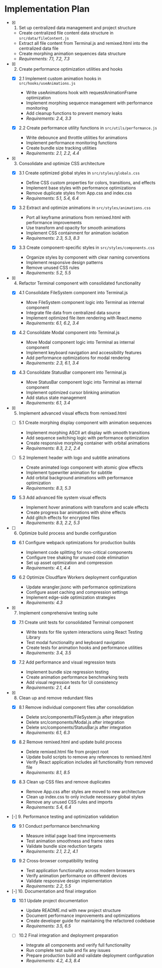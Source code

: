 # Implementation Plan

- [x] 1. Set up centralized data management and project structure
  - Create centralized file content data structure in `src/data/fileContent.js`
  - Extract all file content from Terminal.js and remixed.html into the centralized data file
  - Create morphing animation sequences data structure
  - _Requirements: 7.1, 7.2, 7.3_

- [x] 2. Create performance optimization utilities and hooks
  - [x] 2.1 Implement custom animation hooks in `src/hooks/useAnimations.js`
    - Write useAnimations hook with requestAnimationFrame optimization
    - Implement morphing sequence management with performance monitoring
    - Add cleanup functions to prevent memory leaks
    - _Requirements: 2.4, 3.3_

  - [x] 2.2 Create performance utility functions in `src/utils/performance.js`
    - Write debounce and throttle utilities for animations
    - Implement performance monitoring functions
    - Create bundle size tracking utilities
    - _Requirements: 2.1, 2.2, 4.4_

- [x] 3. Consolidate and optimize CSS architecture
  - [x] 3.1 Create optimized global styles in `src/styles/globals.css`
    - Define CSS custom properties for colors, transitions, and effects
    - Implement base styles with performance optimizations
    - Remove duplicate styles from App.css and index.css
    - _Requirements: 5.1, 5.4, 6.4_

  - [x] 3.2 Extract and optimize animations in `src/styles/animations.css`
    - Port all keyframe animations from remixed.html with performance improvements
    - Use transform and opacity for smooth animations
    - Implement CSS containment for animation isolation
    - _Requirements: 2.3, 5.3, 8.3_

  - [x] 3.3 Create component-specific styles in `src/styles/components.css`
    - Organize styles by component with clear naming conventions
    - Implement responsive design patterns
    - Remove unused CSS rules
    - _Requirements: 5.2, 5.5_

- [x] 4. Refactor Terminal component with consolidated functionality
  - [x] 4.1 Consolidate FileSystem component into Terminal.js
    - Move FileSystem component logic into Terminal as internal component
    - Integrate file data from centralized data source
    - Implement optimized file item rendering with React.memo
    - _Requirements: 6.1, 6.2, 3.4_

  - [x] 4.2 Consolidate Modal component into Terminal.js
    - Move Modal component logic into Terminal as internal component
    - Implement keyboard navigation and accessibility features
    - Add performance optimizations for modal rendering
    - _Requirements: 2.3, 6.1, 3.4_

  - [x] 4.3 Consolidate StatusBar component into Terminal.js
    - Move StatusBar component logic into Terminal as internal component
    - Implement optimized cursor blinking animation
    - Add status state management
    - _Requirements: 6.1, 3.4_

- [x] 5. Implement advanced visual effects from remixed.html
  - [ ] 5.1 Create morphing display component with animation sequences
    - Implement morphing ASCII art display with smooth transitions
    - Add sequence switching logic with performance optimization
    - Create responsive morphing container with orbital animations
    - _Requirements: 8.3, 2.2, 2.4_

  - [ ] 5.2 Implement header with logo and subtitle animations
    - Create animated logo component with atomic glow effects
    - Implement typewriter animation for subtitle
    - Add orbital background animations with performance optimization
    - _Requirements: 8.3, 5.3_

  - [x] 5.3 Add advanced file system visual effects
    - Implement hover animations with transform and scale effects
    - Create progress bar animations with shine effects
    - Add glitch effects for encrypted files
    - _Requirements: 8.3, 2.2, 5.3_

- [ ] 6. Optimize build process and bundle configuration
  - [x] 6.1 Configure webpack optimizations for production builds
    - Implement code splitting for non-critical components
    - Configure tree shaking for unused code elimination
    - Set up asset optimization and compression
    - _Requirements: 4.1, 4.4_

  - [x] 6.2 Optimize Cloudflare Workers deployment configuration
    - Update wrangler.jsonc with performance optimizations
    - Configure asset caching and compression settings
    - Implement edge-side optimization strategies
    - _Requirements: 4.3_

- [x] 7. Implement comprehensive testing suite
  - [x] 7.1 Create unit tests for consolidated Terminal component
    - Write tests for file system interactions using React Testing Library
    - Test modal functionality and keyboard navigation
    - Create tests for animation hooks and performance utilities
    - _Requirements: 3.4, 3.5_

  - [x] 7.2 Add performance and visual regression tests
    - Implement bundle size regression testing
    - Create animation performance benchmarking tests
    - Add visual regression tests for UI consistency
    - _Requirements: 2.1, 4.4_

- [x] 8. Clean up and remove redundant files
  - [x] 8.1 Remove individual component files after consolidation
    - Delete src/components/FileSystem.js after integration
    - Delete src/components/Modal.js after integration
    - Delete src/components/StatusBar.js after integration
    - _Requirements: 6.1, 6.3_

  - [x] 8.2 Remove remixed.html and update build process
    - Delete remixed.html file from project root
    - Update build scripts to remove any references to remixed.html
    - Verify React application includes all functionality from removed file
    - _Requirements: 8.1, 8.5_

  - [x] 8.3 Clean up CSS files and remove duplicates
    - Remove App.css after styles are moved to new architecture
    - Clean up index.css to only include necessary global styles
    - Remove any unused CSS rules and imports
    - _Requirements: 5.4, 6.4_

- [-] 9. Performance testing and optimization validation
  - [x] 9.1 Conduct performance benchmarking
    - Measure initial page load time improvements
    - Test animation smoothness and frame rates
    - Validate bundle size reduction targets
    - _Requirements: 2.1, 2.2, 4.1_

  - [x] 9.2 Cross-browser compatibility testing
    - Test application functionality across modern browsers
    - Verify animation performance on different devices
    - Validate responsive design implementation
    - _Requirements: 2.2, 5.5_

- [-] 10. Documentation and final integration
  - [x] 10.1 Update project documentation
    - Update README.md with new project structure
    - Document performance improvements and optimizations
    - Create developer guide for maintaining the refactored codebase
    - _Requirements: 3.5, 6.5_

  - [ ] 10.2 Final integration and deployment preparation
    - Integrate all components and verify full functionality
    - Run complete test suite and fix any issues
    - Prepare production build and validate deployment configuration
    - _Requirements: 4.2, 4.3, 8.4_